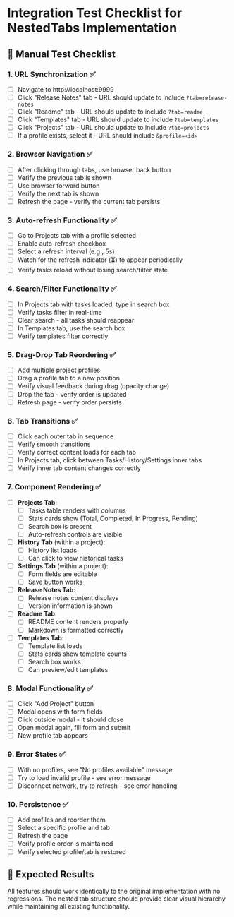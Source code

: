 # Integration Test Checklist for NestedTabs Implementation

## 🧪 Manual Test Checklist

### 1. URL Synchronization ✅
- [ ] Navigate to http://localhost:9999
- [ ] Click "Release Notes" tab - URL should update to include `?tab=release-notes`
- [ ] Click "Readme" tab - URL should update to include `?tab=readme`
- [ ] Click "Templates" tab - URL should update to include `?tab=templates`
- [ ] Click "Projects" tab - URL should update to include `?tab=projects`
- [ ] If a profile exists, select it - URL should include `&profile=<id>`

### 2. Browser Navigation ✅
- [ ] After clicking through tabs, use browser back button
- [ ] Verify the previous tab is shown
- [ ] Use browser forward button
- [ ] Verify the next tab is shown
- [ ] Refresh the page - verify the current tab persists

### 3. Auto-refresh Functionality ✅
- [ ] Go to Projects tab with a profile selected
- [ ] Enable auto-refresh checkbox
- [ ] Select a refresh interval (e.g., 5s)
- [ ] Watch for the refresh indicator (⏳) to appear periodically
- [ ] Verify tasks reload without losing search/filter state

### 4. Search/Filter Functionality ✅
- [ ] In Projects tab with tasks loaded, type in search box
- [ ] Verify tasks filter in real-time
- [ ] Clear search - all tasks should reappear
- [ ] In Templates tab, use the search box
- [ ] Verify templates filter correctly

### 5. Drag-Drop Tab Reordering ✅
- [ ] Add multiple project profiles
- [ ] Drag a profile tab to a new position
- [ ] Verify visual feedback during drag (opacity change)
- [ ] Drop the tab - verify order is updated
- [ ] Refresh page - verify order persists

### 6. Tab Transitions ✅
- [ ] Click each outer tab in sequence
- [ ] Verify smooth transitions
- [ ] Verify correct content loads for each tab
- [ ] In Projects tab, click between Tasks/History/Settings inner tabs
- [ ] Verify inner tab content changes correctly

### 7. Component Rendering ✅
- [ ] **Projects Tab**:
  - [ ] Tasks table renders with columns
  - [ ] Stats cards show (Total, Completed, In Progress, Pending)
  - [ ] Search box is present
  - [ ] Auto-refresh controls are visible
- [ ] **History Tab** (within a project):
  - [ ] History list loads
  - [ ] Can click to view historical tasks
- [ ] **Settings Tab** (within a project):
  - [ ] Form fields are editable
  - [ ] Save button works
- [ ] **Release Notes Tab**:
  - [ ] Release notes content displays
  - [ ] Version information is shown
- [ ] **Readme Tab**:
  - [ ] README content renders properly
  - [ ] Markdown is formatted correctly
- [ ] **Templates Tab**:
  - [ ] Template list loads
  - [ ] Stats cards show template counts
  - [ ] Search box works
  - [ ] Can preview/edit templates

### 8. Modal Functionality ✅
- [ ] Click "Add Project" button
- [ ] Modal opens with form fields
- [ ] Click outside modal - it should close
- [ ] Open modal again, fill form and submit
- [ ] New profile tab appears

### 9. Error States ✅
- [ ] With no profiles, see "No profiles available" message
- [ ] Try to load invalid profile - see error message
- [ ] Disconnect network, try to refresh - see error handling

### 10. Persistence ✅
- [ ] Add profiles and reorder them
- [ ] Select a specific profile and tab
- [ ] Refresh the page
- [ ] Verify profile order is maintained
- [ ] Verify selected profile/tab is restored

## 🎯 Expected Results
All features should work identically to the original implementation with no regressions. The nested tab structure should provide clear visual hierarchy while maintaining all existing functionality.